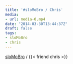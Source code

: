 ```yaml
---
title: '#sloMoBro / Chris'
media:
- url: media-0.mp4
date: "2014-03-30T13:44:37Z"
draft: false
tags:
- sloMoBro
- chris
---
```

[sloMoBro](/tags/slomobro) / {{< friend chris >}}
